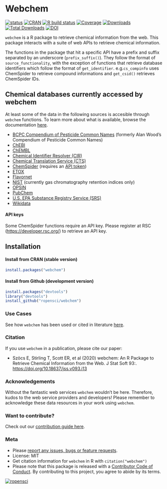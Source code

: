 
<!-- README.md is generated from README.Rmd. Please edit that file -->

# Webchem

<!-- badges: start -->

[![status](https://www.repostatus.org/badges/latest/active.svg)](https://www.repostatus.org/#active)
[![CRAN](https://www.r-pkg.org/badges/version/webchem)](https://CRAN.R-project.org/package=webchem)
[![R build
status](https://github.com/ropensci/webchem/workflows/R-CMD-check/badge.svg)](https://github.com/ropensci/webchem/actions)
[![Coverage](https://codecov.io/github/ropensci/webchem/coverage.svg?branch=master)](https://app.codecov.io/gh/ropensci/webchem/branch/master)
[![Downloads](https://cranlogs.r-pkg.org/badges/webchem)](https://cran.r-project.org/package=webchem)
[![Total
Downloads](https://cranlogs.r-pkg.org/badges/grand-total/webchem?color=blue)](https://cran.r-project.org/package=webchem)
[![DOI](https://img.shields.io/badge/DOI-10.18637%2Fjss.v093.i13-blue)](https://doi.org/10.18637/jss.v093.i13)

<!-- badges: end -->

`webchem` is a R package to retrieve chemical information from the web.
This package interacts with a suite of web APIs to retrieve chemical
information.

The functions in the package that hit a specific API have a prefix and
suffix separated by an underscore (`prefix_suffix()`). They follow the
format of `source_functionality`, with the exception of functions that
retrieve database identifiers which follow the format of
`get_identifier`. e.g.`cs_compinfo` uses ChemSpider to retrieve compound
informations and `get_csid()` retrieves ChemSpider IDs.

## Chemical databases currently accessed by webchem

At least some of the data in the following sources is accesible through
`webchem` functions. To learn more about what is available, browse the
documentation
[here](https://docs.ropensci.org/webchem/reference/index.html).

- [BCPC Compendium of Pesticide Common
  Names](https://pesticidecompendium.bcpc.org) (formerly Alan Wood’s
  Compendium of Pesticide Common Names)
- [ChEBI](https://www.ebi.ac.uk/chebi/)
- [ChEMBL](https://www.ebi.ac.uk/chembl/)
- [Chemical Identifier Resolver
  (CIR)](https://cactus.nci.nih.gov/chemical/structure)
- [Chemical Translation Service (CTS)](http://cts.fiehnlab.ucdavis.edu/)
- [ChemSpider](https://www.chemspider.com/) (requires an [API
  token](https://developer.rsc.org/))
- [ETOX](http://webetox.uba.de/webETOX/index.do)
- [Flavornet](http://www.flavornet.org)
- [NIST](https://webbook.nist.gov) (currently gas chromatography
  retention indices only)
- [OPSIN](https://www.ebi.ac.uk/opsin/)
- [PubChem](https://pubchem.ncbi.nlm.nih.gov/)
- [U.S. EPA Substance Registry Service
  (SRS)](https://cdxnodengn.epa.gov/cdx-srs-rest/)
- [Wikidata](https://www.wikidata.org/wiki/Wikidata:WikiProject_Chemistry)

#### API keys

Some ChemSpider functions require an API key. Please register at RSC
(<https://developer.rsc.org/>) to retrieve an API key.

## Installation

#### Install from CRAN (stable version)

``` r
install.packages("webchem")
```

#### Install from Github (development version)

``` r
install.packages("devtools")
library("devtools")
install_github("ropensci/webchem")
```

### Use Cases

See how `webchem` has been used or cited in literature
[here](https://scholar.google.com/scholar?cites=14244442030948237605&as_sdt=40000005&sciodt=0,22&hl=en).

### Citation

If you use `webchem` in a publication, please cite our paper:

- Szöcs E, Stirling T, Scott ER, et al (2020) webchem: An R Package to
  Retrieve Chemical Information from the Web. J Stat Soft 93:.
  <https://doi.org/10.18637/jss.v093.i13>

### Acknowledgements

Without the fantastic web services `webchem` wouldn’t be here.
Therefore, kudos to the web service providers and developers! Please
remember to acknowledge these data resources in your work using
`webchem`.

### Want to contribute?

Check out our [contribution guide
here](https://github.com/ropensci/webchem/blob/master/CONTRIBUTING.md).

### Meta

- Please [report any issues, bugs or feature
  requests](https://github.com/ropensci/webchem/issues).
- License: MIT
- Get citation information for `webchem` in R with `citation("webchem")`
- Please note that this package is released with a [Contributor Code of
  Conduct](https://ropensci.org/code-of-conduct/). By contributing to
  this project, you agree to abide by its terms.

[![ropensci](https://ropensci.org/public_images/github_footer.png)](https://ropensci.org)
